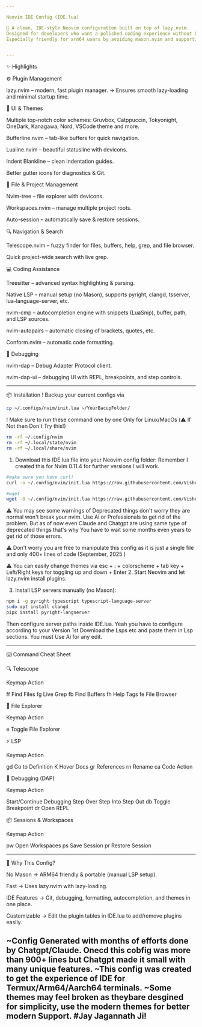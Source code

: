 ```yaml
---

Neovim IDE Config (IDE.lua)

🚀 A clean, IDE-style Neovim configuration built on top of lazy.nvim.
Designed for developers who want a polished coding experience without bloat.
Especially friendly for arm64 users by avoiding mason.nvim and supporting manual LSP installs.


---
```


✨ Highlights

⚙️ Plugin Management

lazy.nvim – modern, fast plugin manager.
→ Ensures smooth lazy-loading and minimal startup time.


🎨 UI & Themes

Multiple top-notch color schemes: Gruvbox, Catppuccin, Tokyonight, OneDark, Kanagawa, Nord, VSCode theme and more.

Bufferline.nvim – tab-like buffers for quick navigation.

Lualine.nvim – beautiful statusline with devicons.

Indent Blankline – clean indentation guides.

Better gutter icons for diagnostics & Git.


📂 File & Project Management

Nvim-tree – file explorer with devicons.

Workspaces.nvim – manage multiple project roots.

Auto-session – automatically save & restore sessions.


🔍 Navigation & Search

Telescope.nvim – fuzzy finder for files, buffers, help, grep, and file browser.

Quick project-wide search with live grep.


💻 Coding Assistance

Treesitter – advanced syntax highlighting & parsing.

Native LSP – manual setup (no Mason), supports pyright, clangd, tsserver, lua-language-server, etc.

nvim-cmp – autocompletion engine with snippets (LuaSnip), buffer, path, and LSP sources.

nvim-autopairs – automatic closing of brackets, quotes, etc.

Conform.nvim – automatic code formatting.


🐛 Debugging

nvim-dap – Debug Adapter Protocol client.

nvim-dap-ui – debugging UI with REPL, breakpoints, and step controls.



---

📦 Installation
! Backup your current configs via 
``` bash
cp ~/.configs/nvim/init.lua ~/YourBacupFolder/
```
! Make sure to run these command one by one 
Only for Linux/MacOs (⚠️ If Not then Don't Try this!)
``` bash
rm -rf ~/.config/nvim
rm -rf ~/.local/state/nvim
rm -rf ~/.local/share/nvim
```
1. Download this IDE.lua file into your Neovim config folder:
Remember I created this for Nvim 0.11.4 for further versions I will work.
```bash
#make sure you have curl!
curl -o ~/.config/nvim/init.lua https://raw.githubusercontent.com/Vishnu-yes/Neovim-to-IDE/main/IDE.lua

#wget
wget -O ~/.config/nvim/init.lua https://raw.githubusercontent.com/Vishnu-yes/Neovim-to-IDE/main/IDE.lua
```

⚠️ You may see some warnings of Deprecated things don't worry they are normal won't break your nvim. 
Use Ai or Professionals to get rid of the problem. But as of now even Claude and Chatgpt are using same type of deprecated things that's why You have to wait some months even years to get rid of those errors. 

⚠️ Don't worry you are free to manipulate this config as it is just a single file and only 400+ lines of code (September, 2025 )

⚠️ You can easily change themes via esc + : + colorscheme + tab key  + Left/Right keys for toggling up and down + Enter 
2. Start Neovim and let lazy.nvim install plugins.


3. Install LSP servers manually (no Mason):
``` bash
npm i -g pyright typescript typescript-language-server
sudo apt install clangd
pipx install pyright-langserver
```
Then configure server paths inside IDE.lua.
Yeah you have to configure according to your Version 
1st Download the Lsps etc and paste them in Lsp sections.
You must Use Ai for any edit. 




---

⌨️ Command Cheat Sheet

🔍 Telescope

Keymap	Action

<leader>ff	Find Files
<leader>fg	Live Grep
<leader>fb	Find Buffers
<leader>fh	Help Tags
<leader>fe	File Browser


📂 File Explorer

Keymap	Action

<leader>e	Toggle File Explorer


⚡ LSP

Keymap	Action

gd	Go to Definition
K	Hover Docs
gr	References
<leader>rn	Rename
<leader>ca	Code Action


🐛 Debugging (DAP)

Keymap	Action

<F5>	Start/Continue Debugging
<F10>	Step Over
<F11>	Step Into
<F12>	Step Out
<leader>db	Toggle Breakpoint
<leader>dr	Open REPL


📦 Sessions & Workspaces

Keymap	Action

<leader>pw	Open Workspaces
<leader>ps	Save Session
<leader>pr	Restore Session



---

🌟 Why This Config?

No Mason → ARM64 friendly & portable (manual LSP setup).

Fast → Uses lazy.nvim with lazy-loading.

IDE Features → Git, debugging, formatting, autocompletion, and themes in one place.

Customizable → Edit the plugin tables in IDE.lua to add/remove plugins easily.


~Config Generated with months of efforts done by Chatgpt/Claude. Onecd this cobfig was more than 900+ lines but Chatgpt made it small with many unique features.
~This config was created to get the experience of IDE for Termux/Arm64/Aarch64 terminals.
~Some themes may feel broken as theybare desgined for simplicity, use the modern themes for better modern Support. 
#Jay Jagannath Ji!
---
